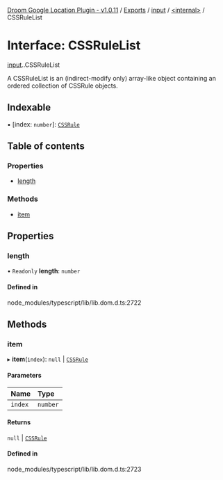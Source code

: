 [Droom Google Location Plugin - v1.0.11](../README.md) / [Exports](../modules.md) / [input](../modules/input.md) / [<internal\>](../modules/input._internal_.md) / CSSRuleList

# Interface: CSSRuleList

[input](../modules/input.md).[<internal>](../modules/input._internal_.md).CSSRuleList

A CSSRuleList is an (indirect-modify only) array-like object containing an ordered collection of CSSRule objects.

## Indexable

▪ [index: `number`]: [`CSSRule`](../modules/input._internal_.md#cssrule)

## Table of contents

### Properties

- [length](input._internal_.CSSRuleList.md#length)

### Methods

- [item](input._internal_.CSSRuleList.md#item)

## Properties

### length

• `Readonly` **length**: `number`

#### Defined in

node_modules/typescript/lib/lib.dom.d.ts:2722

## Methods

### item

▸ **item**(`index`): ``null`` \| [`CSSRule`](../modules/input._internal_.md#cssrule)

#### Parameters

| Name | Type |
| :------ | :------ |
| `index` | `number` |

#### Returns

``null`` \| [`CSSRule`](../modules/input._internal_.md#cssrule)

#### Defined in

node_modules/typescript/lib/lib.dom.d.ts:2723
